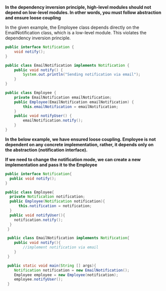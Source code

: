 **In the dependency inversion principle, high-level modules should not depend on low-level modules. In other words, you must follow abstraction and ensure loose coupling**

In the given example, the Employee class depends directly on the EmailNotification class, which is a low-level module. This violates the dependency inversion principle.

```java
public interface Notification {
    void notify();
}

public class EmailNotification implements Notification {
    public void notify() {
        System.out.println("Sending notification via email");
    }
}

public class Employee {
    private EmailNotification emailNotification; 
    public Employee(EmailNotification emailNotification) {
        this.emailNotification = emailNotification;
    }
    public void notifyUser() {
        emailNotification.notify();
    }
}
```

**In the below example, we have ensured loose coupling. Employee is not dependent on any concrete implementation, rather, it depends only on the abstraction (notification interface).**

**If we need to change the notification mode, we can create a new implementation and pass it to the Employee**

```java
public interface Notification{
  public void notify();
}

public class Employee{
  private Notification notification;
  public Employee(Notification notification){
      this.notification = notification;
  }
  public void notifyUser(){
    notification.notify();
  }
 }

 public class EmailNotification implements Notification{
    public void notify(){
        //implement notification via email 
    }
 }

 public static void main(String [] args){
    Notification notification = new EmailNotification();
    Employee employee = new Employee(notification);
    employee.notifyUser();
 }
```